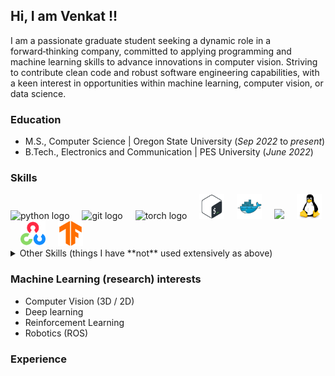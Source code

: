 ## Hi, I am Venkat !!

I am a passionate graduate student seeking a dynamic role in a forward‑thinking company, committed to applying programming
and machine learning skills to advance innovations in computer vision. Striving to contribute clean code and robust software
engineering capabilities, with a keen interest in opportunities within machine learning, computer vision, or data science.

### Education
- M.S., Computer Science | Oregon State University (_Sep 2022_ to _present_)								       		  		
- B.Tech., Electronics and Communication | PES University (_June 2022_)

### Skills

<div align="left">
  <img src="https://cdn.jsdelivr.net/gh/devicons/devicon/icons/python/python-original.svg" height="40" alt="python logo"  />
  <img width="12" />
  <img src="https://cdn.jsdelivr.net/gh/devicons/devicon/icons/git/git-original.svg" height="40" alt="git logo"  />
  <img width="12" />
  <img src="cdn.jsdelivr.net/gh/devicons/devicon/icons/pytorch/pytorch-original.svg" height="40" alt="torch logo"  />
  <img width="12" />
  <img src="https://github.com/devicons/devicon/blob/master/icons/bash/bash-original.svg" height="40" alt="bash logo"  />
  <img width="12" />
  <img src="https://github.com/devicons/devicon/blob/master/icons/docker/docker-original.svg" height="40" alt="docker logo"  />
  <img width="12" />
  <img src="https://cdn.jsdelivr.net/gh/devicons/devicon/icons/postgresql/postgresql-original.svg" height="40" />
  <img width="12" />
  <img src="https://github.com/devicons/devicon/blob/master/icons/linux/linux-original.svg" height="40" alt="linux logo"  />
  <img width="12" />
  <img src="https://github.com/devicons/devicon/blob/master/icons/opencv/opencv-original.svg" height="40" alt="opencv logo"  />
  <img width="12" />
  <img src="https://github.com/devicons/devicon/blob/master/icons/tensorflow/tensorflow-original.svg" height="40" alt="TF logo"  />

</div>

<details>
<summary>Other Skills (things I have **not** used extensively as above)</summary>

- C++

- MLFlow

- ROS

- Unity

- OpenAI Gym


</details>

### Machine Learning (research) interests
- Computer Vision (3D / 2D)
- Deep learning
- Reinforcement Learning
- Robotics (ROS)

### Experience


